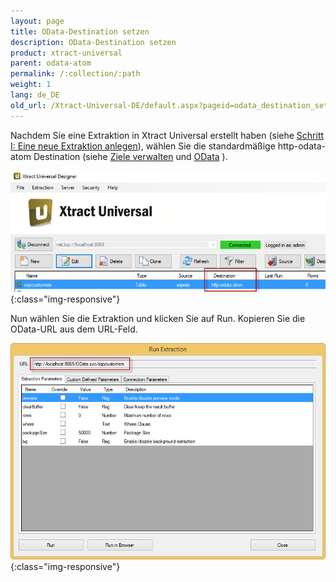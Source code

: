 ```yaml
---
layout: page
title: OData-Destination setzen
description: OData-Destination setzen
product: xtract-universal
parent: odata-atom
permalink: /:collection/:path
weight: 1
lang: de_DE
old_url: /Xtract-Universal-DE/default.aspx?pageid=odata_destination_setzen
---
```


Nachdem Sie eine Extraktion in Xtract Universal erstellt haben (siehe [Schritt I: Eine neue Extraktion anlegen]()), 
wählen Sie die standardmäßige http-odata-atom Destination (siehe [Ziele verwalten]() und [OData]() ).

![XU-OData-Destination](/img/content/XU-OData-Destination.jpg){:class="img-responsive"}

Nun wählen Sie die Extraktion und klicken Sie auf Run. Kopieren Sie die OData-URL aus dem URL-Feld.

![XU-OData-URL](/img/content/XU-OData-URL.jpg){:class="img-responsive"}
